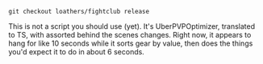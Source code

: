 ```
git checkout loathers/fightclub release
```

This is not a script you should use (yet). It's UberPVPOptimizer, translated to TS, with assorted behind the scenes changes.
Right now, it appears to hang for like 10 seconds while it sorts gear by value, then does the things you'd expect it to do in about 6 seconds.
